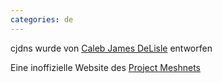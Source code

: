 ```yaml
---
categories: de
---
```

<div class="pure-u-1 pure-u-md-1-3" markdown="1">

cjdns wurde von [Caleb James DeLisle](https://github.com/cjdelisle) entworfen

</div>
<div class="pure-u-1 pure-u-md-1-3" markdown="1">
</div>
<div class="pure-u-1 pure-u-md-1-3" markdown="1">

Eine inoffizielle Website des [Project Meshnets](https://projectmeshnet.org/)

</div>
